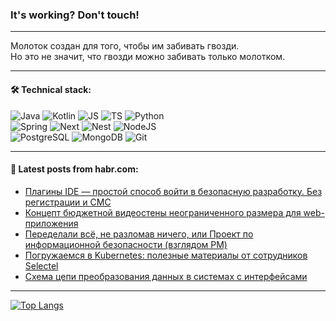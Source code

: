 ### It's working? Don't touch!

---
Молоток создан для того, чтобы им забивать гвозди. <br>
Но это не значит, что гвозди можно забивать только молотком.

---

#### 🛠️ Technical stack:

![Java](https://img.shields.io/badge/Java-informational?logo=Oracle&style=flat&logoColor=white&color=FF4500)
![Kotlin](https://img.shields.io/badge/Kotlin-informational?logo=Kotlin&style=flat&logoColor=white&color=774D97)
![JS](https://img.shields.io/badge/JS-informational?logo=javaScript&style=flat&logoColor=black&color=F7Df1E)
![TS](https://img.shields.io/badge/TypeScript-informational?logo=typeScript&style=flat&logoColor=black&color=017acc)
![Python](https://img.shields.io/badge/Python-informational?logo=Python&style=flat&logoColor=black&color=ffdd54) <br>
![Spring](https://img.shields.io/badge/SpringBoot-informational?logo=SpringBoot&style=flat&logoColor=white&color=6DB33F) 
![Next](https://img.shields.io/badge/Next.js-informational?logo=Next.js&style=flat&logoColor=white&color=3671a1)
![Nest](https://img.shields.io/badge/NestJS-informational?logo=NestJS&style=flat&logoColor=white&color=E0234E)
![NodeJS](https://img.shields.io/badge/NodeJS-informational?logo=node.js&style=flat&logoColor=white&color=70A760) <br>
![PostgreSQL](https://img.shields.io/badge/PostgreSQL-informational?logo=PostgreSQL&style=flat&logoColor=white&color=DAA520)
![MongoDB](https://img.shields.io/badge/MongoDB-informational?logo=MongoDB&style=flat&logoColor=white&color=870000)
![Git](https://img.shields.io/badge/Git-informational?logo=git&style=flat&logoColor=white&color=f74e28)

___

#### 💬 Latest posts from habr.com:

<!-- BLOG-POST-LIST:START -->
- [Плагины IDE — простой способ войти в безопасную разработку. Без регистрации и СМС](https://habr.com/ru/companies/pt/articles/796295/?utm_source=habrahabr&utm_medium=rss&utm_campaign=796295)
- [Концепт бюджетной видеостены неограниченного размера для web-приложения](https://habr.com/ru/articles/796335/?utm_source=habrahabr&utm_medium=rss&utm_campaign=796335)
- [Переделали всё, не разломав ничего, или Проект по информационной безопасности &lpar;взглядом PM&rpar;](https://habr.com/ru/companies/ozontech/articles/795611/?utm_source=habrahabr&utm_medium=rss&utm_campaign=795611)
- [Погружаемся в Kubernetes: полезные материалы от сотрудников Selectel](https://habr.com/ru/companies/selectel/articles/796301/?utm_source=habrahabr&utm_medium=rss&utm_campaign=796301)
- [Схема цепи преобразования данных в системах с интерфейсами](https://habr.com/ru/articles/796309/?utm_source=habrahabr&utm_medium=rss&utm_campaign=796309)
<!-- BLOG-POST-LIST:END -->

---
[![Top Langs](https://github-readme-stats-git-master-advtsetting-gmailcom.vercel.app/api/top-langs/?username=zloylis&langs_count=10&hide_title=false&title_color=e6edf3&size_weight=0.5&count_weight=0.5&layout=compact&hide_border=true&theme=dracula)](https://github.com/zloylis)

<!-- ![GitHub stats](https://github-readme-stats-git-master-advtsetting-gmailcom.vercel.app/api?username=zloylis&show_icons=true&hide_border=true&theme=dracula&hide_title=true&include_all_commits=true&count_private=true&hide=contribs&hide_rank=true) -->
